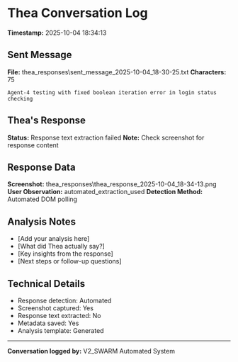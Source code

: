 # Thea Conversation Log
**Timestamp:** 2025-10-04 18:34:13

## Sent Message
**File:** thea_responses\sent_message_2025-10-04_18-30-25.txt
**Characters:** 75

```
Agent-4 testing with fixed boolean iteration error in login status checking
```


## Thea's Response
**Status:** Response text extraction failed
**Note:** Check screenshot for response content

## Response Data
**Screenshot:** thea_responses\thea_response_2025-10-04_18-34-13.png
**User Observation:** automated_extraction_used
**Detection Method:** Automated DOM polling

## Analysis Notes
- [Add your analysis here]
- [What did Thea actually say?]
- [Key insights from the response]
- [Next steps or follow-up questions]

## Technical Details
- Response detection: Automated
- Screenshot captured: Yes
- Response text extracted: No
- Metadata saved: Yes
- Analysis template: Generated

---
**Conversation logged by:** V2_SWARM Automated System
